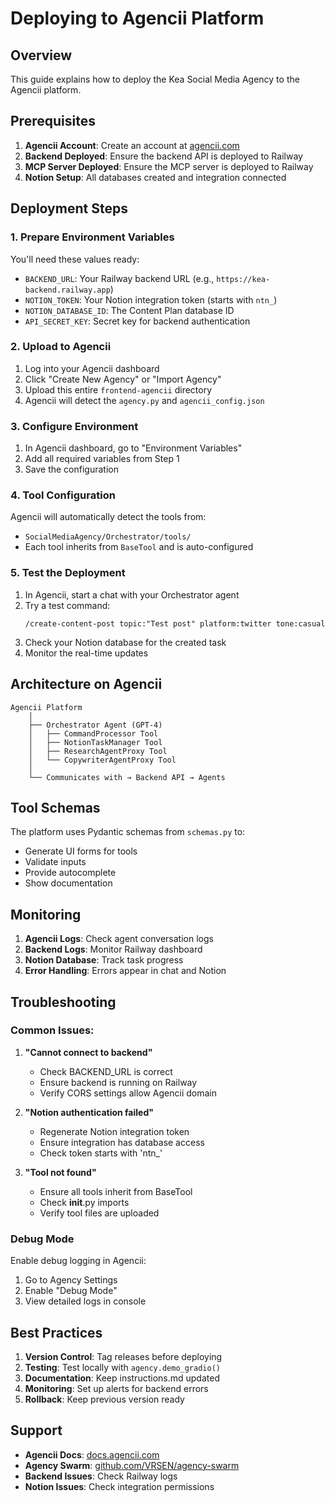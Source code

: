 # Deploying to Agencii Platform

## Overview

This guide explains how to deploy the Kea Social Media Agency to the Agencii platform.

## Prerequisites

1. **Agencii Account**: Create an account at [agencii.com](https://agencii.com)
2. **Backend Deployed**: Ensure the backend API is deployed to Railway
3. **MCP Server Deployed**: Ensure the MCP server is deployed to Railway
4. **Notion Setup**: All databases created and integration connected

## Deployment Steps

### 1. Prepare Environment Variables

You'll need these values ready:
- `BACKEND_URL`: Your Railway backend URL (e.g., `https://kea-backend.railway.app`)
- `NOTION_TOKEN`: Your Notion integration token (starts with `ntn_`)
- `NOTION_DATABASE_ID`: The Content Plan database ID
- `API_SECRET_KEY`: Secret key for backend authentication

### 2. Upload to Agencii

1. Log into your Agencii dashboard
2. Click "Create New Agency" or "Import Agency"
3. Upload this entire `frontend-agencii` directory
4. Agencii will detect the `agency.py` and `agencii_config.json`

### 3. Configure Environment

1. In Agencii dashboard, go to "Environment Variables"
2. Add all required variables from Step 1
3. Save the configuration

### 4. Tool Configuration

Agencii will automatically detect the tools from:
- `SocialMediaAgency/Orchestrator/tools/`
- Each tool inherits from `BaseTool` and is auto-configured

### 5. Test the Deployment

1. In Agencii, start a chat with your Orchestrator agent
2. Try a test command:
   ```
   /create-content-post topic:"Test post" platform:twitter tone:casual
   ```
3. Check your Notion database for the created task
4. Monitor the real-time updates

## Architecture on Agencii

```
Agencii Platform
    │
    ├── Orchestrator Agent (GPT-4)
    │   ├── CommandProcessor Tool
    │   ├── NotionTaskManager Tool
    │   ├── ResearchAgentProxy Tool
    │   └── CopywriterAgentProxy Tool
    │
    └── Communicates with → Backend API → Agents
```

## Tool Schemas

The platform uses Pydantic schemas from `schemas.py` to:
- Generate UI forms for tools
- Validate inputs
- Provide autocomplete
- Show documentation

## Monitoring

1. **Agencii Logs**: Check agent conversation logs
2. **Backend Logs**: Monitor Railway dashboard
3. **Notion Database**: Track task progress
4. **Error Handling**: Errors appear in chat and Notion

## Troubleshooting

### Common Issues:

1. **"Cannot connect to backend"**
   - Check BACKEND_URL is correct
   - Ensure backend is running on Railway
   - Verify CORS settings allow Agencii domain

2. **"Notion authentication failed"**
   - Regenerate Notion integration token
   - Ensure integration has database access
   - Check token starts with 'ntn_'

3. **"Tool not found"**
   - Ensure all tools inherit from BaseTool
   - Check __init__.py imports
   - Verify tool files are uploaded

### Debug Mode

Enable debug logging in Agencii:
1. Go to Agency Settings
2. Enable "Debug Mode"
3. View detailed logs in console

## Best Practices

1. **Version Control**: Tag releases before deploying
2. **Testing**: Test locally with `agency.demo_gradio()`
3. **Documentation**: Keep instructions.md updated
4. **Monitoring**: Set up alerts for backend errors
5. **Rollback**: Keep previous version ready

## Support

- **Agencii Docs**: [docs.agencii.com](https://docs.agencii.com)
- **Agency Swarm**: [github.com/VRSEN/agency-swarm](https://github.com/VRSEN/agency-swarm)
- **Backend Issues**: Check Railway logs
- **Notion Issues**: Check integration permissions